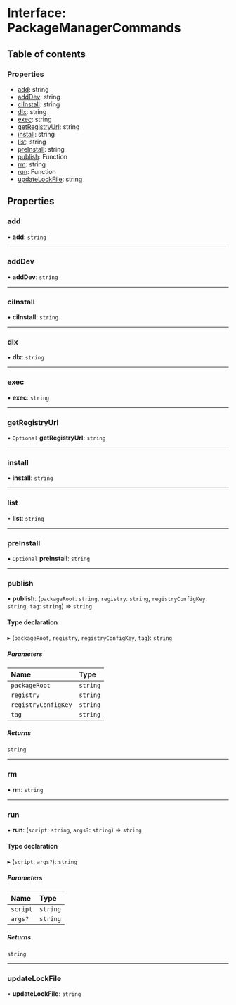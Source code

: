 # Interface: PackageManagerCommands

## Table of contents

### Properties

- [add](/reference/core-api/devkit/documents/PackageManagerCommands#add): string
- [addDev](/reference/core-api/devkit/documents/PackageManagerCommands#adddev): string
- [ciInstall](/reference/core-api/devkit/documents/PackageManagerCommands#ciinstall): string
- [dlx](/reference/core-api/devkit/documents/PackageManagerCommands#dlx): string
- [exec](/reference/core-api/devkit/documents/PackageManagerCommands#exec): string
- [getRegistryUrl](/reference/core-api/devkit/documents/PackageManagerCommands#getregistryurl): string
- [install](/reference/core-api/devkit/documents/PackageManagerCommands#install): string
- [list](/reference/core-api/devkit/documents/PackageManagerCommands#list): string
- [preInstall](/reference/core-api/devkit/documents/PackageManagerCommands#preinstall): string
- [publish](/reference/core-api/devkit/documents/PackageManagerCommands#publish): Function
- [rm](/reference/core-api/devkit/documents/PackageManagerCommands#rm): string
- [run](/reference/core-api/devkit/documents/PackageManagerCommands#run): Function
- [updateLockFile](/reference/core-api/devkit/documents/PackageManagerCommands#updatelockfile): string

## Properties

### add

• **add**: `string`

---

### addDev

• **addDev**: `string`

---

### ciInstall

• **ciInstall**: `string`

---

### dlx

• **dlx**: `string`

---

### exec

• **exec**: `string`

---

### getRegistryUrl

• `Optional` **getRegistryUrl**: `string`

---

### install

• **install**: `string`

---

### list

• **list**: `string`

---

### preInstall

• `Optional` **preInstall**: `string`

---

### publish

• **publish**: (`packageRoot`: `string`, `registry`: `string`, `registryConfigKey`: `string`, `tag`: `string`) => `string`

#### Type declaration

▸ (`packageRoot`, `registry`, `registryConfigKey`, `tag`): `string`

##### Parameters

| Name                | Type     |
| :------------------ | :------- |
| `packageRoot`       | `string` |
| `registry`          | `string` |
| `registryConfigKey` | `string` |
| `tag`               | `string` |

##### Returns

`string`

---

### rm

• **rm**: `string`

---

### run

• **run**: (`script`: `string`, `args?`: `string`) => `string`

#### Type declaration

▸ (`script`, `args?`): `string`

##### Parameters

| Name     | Type     |
| :------- | :------- |
| `script` | `string` |
| `args?`  | `string` |

##### Returns

`string`

---

### updateLockFile

• **updateLockFile**: `string`
